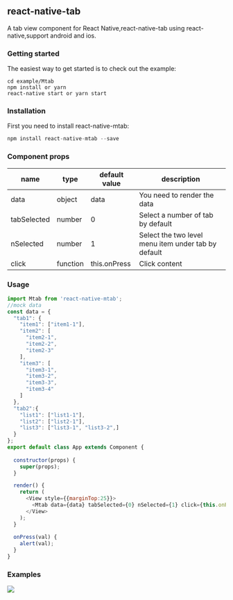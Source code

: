 ## react-native-tab
A tab view component for React Native,react-native-tab using react-native,support android and ios.

### Getting started

The easiest way to get started is to check out the example:

```
cd example/Mtab
npm install or yarn
react-native start or yarn start
```
### Installation

First you need to install react-native-mtab:

```javascript
npm install react-native-mtab --save
```
### Component props

| name | type | default value | description |
|----|----|----|----|
| data | object | data | You need to render the data |
| tabSelected | number | 0 | Select a number of tab by default |
| nSelected | number | 1 | Select the two level menu item under tab by default |
| click | function | this.onPress | Click content |


### Usage

```javascript
import Mtab from 'react-native-mtab';
//mock data
const data = {
  "tab1": {
    "item1": ["item1-1"],
    "item2": [
      "item2-1",
      "item2-2",
      "item2-3"
    ],
    "item3": [
      "item3-1",
      "item3-2",
      "item3-3",
      "item3-4"
    ]
  },
  "tab2":{
    "list1": ["list1-1"],
    "list2": ["list2-1"],
    "list3": ["list3-1", "list3-2",]
  }
};
export default class App extends Component {
  
  constructor(props) {
    super(props);
  }

  render() {
    return (
      <View style={{marginTop:25}}>
        <Mtab data={data} tabSelected={0} nSelected={1} click={this.onPress}/>
      </View>
    );
  }
  
  onPress(val) {
    alert(val);
  }
}
```
### Examples
![](https://github.com/territoryfan/react-native-tab/screenshots/Mtab.gif)
